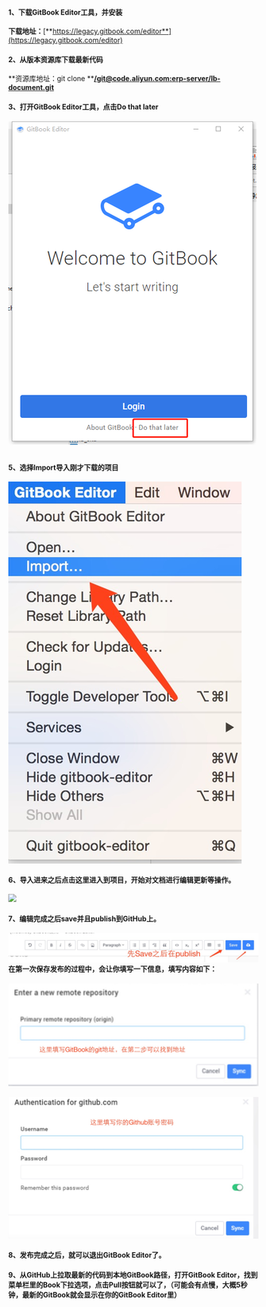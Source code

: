#### **1、下载GitBook Editor工具，并安装**

**下载地址：**[**https://legacy.gitbook.com/editor**](https://legacy.gitbook.com/editor)

#### 2、从版本资源库下载最新代码

**资源库地址：git clone **[**/git@code.aliyun.com:erp-server/lb-document.git**](/git@code.aliyun.com:erp-server/lb-document.git)

#### 3、打开GitBook Editor工具，点击Do that later

###### ![](/assets/WechatIMG121.png)

#### 5、选择Import导入刚才下载的项目

![](/assets/1532956392532.jpg)

#### 6、导入进来之后点击这里进入到项目，开始对文档进行编辑更新等操作。

![](/assets/AA啊.jpg)

#### 7、编辑完成之后save并且publish到GitHub上。

#### ![](/assets/放放风.jpg)在第一次保存发布的过程中，会让你填写一下信息，填写内容如下：

#### ![](/assets/发广告.jpg)

![](/assets/大幅.jpg)

#### 8、发布完成之后，就可以退出GitBook Editor了。

#### 

#### 9、从GitHub上拉取最新的代码到本地GitBook路径，打开GitBook Editor，找到菜单栏里的Book下拉选项，点击Pull按钮就可以了，（可能会有点慢，大概5秒钟，最新的GitBook就会显示在你的GitBook Editor里）



